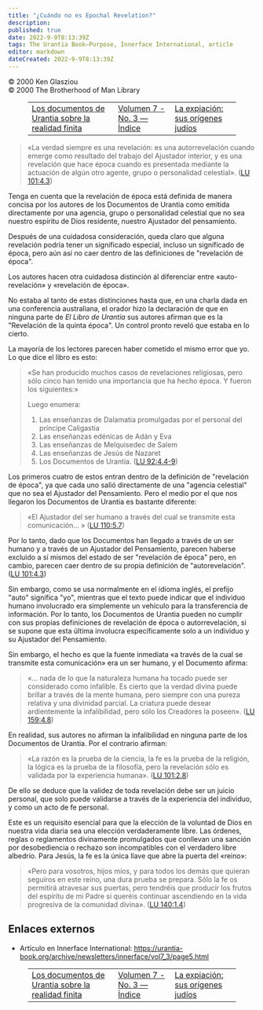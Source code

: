 ```yaml
---
title: "¿Cuándo no es Epochal Revelation?"
description: 
published: true
date: 2022-9-9T8:13:39Z
tags: The Urantia Book—Purpose, Innerface International, article
editor: markdown
dateCreated: 2022-9-9T8:13:39Z
---
```


<p class="v-card v-sheet theme--light grey lighten-3 px-2">© 2000 Ken Glasziou<br>© 2000 The Brotherhood of Man Library</p>
<figure class="table chapter-navigator">
  <table>
    <tbody>
      <tr>
        <td>
        <a href="/es/article/Ken_Glasziou/The_Urantia_Papers_on_Finite_Reality">
          <span class="mdi mdi-arrow-left-drop-circle"></span><span class="pl-2">Los documentos de Urantia sobre la realidad finita</span>
        </a>
        </td>
        <td>
        <a href="/es/index/articles_innerface#volumen-7-no-3">
          <span class="mdi mdi-book-open-variant"></span><span class="pl-2">Volumen 7 - No. 3 — Índice</span>
        </a>
        </td>
        <td>
        <a href="/es/article/Ken_Glasziou/Atonement_Jewish_Origins">
          <span class="pr-2">La expiación: sus orígenes judíos</span><span class="mdi mdi-arrow-right-drop-circle"></span>
        </a>
        </td>
      </tr>
    </tbody>
  </table>
</figure>


> «La verdad siempre es una revelación: es una autorrevelación cuando emerge como resultado del trabajo del Ajustador interior, y es una revelación que hace época cuando es presentada mediante la actuación de algún otro agente, grupo o personalidad celestial». (<a id="a36_262"></a>[LU 101:4.3](/es/The_Urantia_Book/101#p4_3))

Tenga en cuenta que la revelación de época está definida de manera concisa por los autores de los Documentos de Urantia como emitida directamente por una agencia, grupo o personalidad celestial que no sea nuestro espíritu de Dios residente, nuestro Ajustador del pensamiento.

Después de una cuidadosa consideración, queda claro que alguna revelación podría tener un significado especial, incluso un significado de época, pero aún así no caer dentro de las definiciones de "revelación de época".

Los autores hacen otra cuidadosa distinción al diferenciar entre «auto-revelación» y «revelación de época».

No estaba al tanto de estas distinciones hasta que, en una charla dada en una conferencia australiana, el orador hizo la declaración de que en ninguna parte de _El Libro de Urantia_ sus autores afirman que es la "Revelación de la quinta época". Un control pronto reveló que estaba en lo cierto.

La mayoría de los lectores parecen haber cometido el mismo error que yo. Lo que dice el libro es esto:

> «Se han producido muchos casos de revelaciones religiosas, pero sólo cinco han tenido una importancia que ha hecho época. Y fueron los siguientes:»
>
> Luego enumera:
>
> 1. Las enseñanzas de Dalamatia promulgadas por el personal del príncipe Caligastia
> 2. Las enseñanzas edénicas de Adán y Eva
> 3. Las enseñanzas de Melquisedec de Salem
> 4. Las enseñanzas de Jesús de Nazaret
> 5. Los Documentos de Urantia. (<a id="a56_33"></a>[LU 92:4.4-9](/es/The_Urantia_Book/92#p4_4))

Los primeros cuatro de estos entran dentro de la definición de "revelación de época", ya que cada uno salió directamente de una "agencia celestial" que no sea el Ajustador del Pensamiento. Pero el medio por el que nos llegaron los Documentos de Urantia es bastante diferente:

> «El Ajustador del ser humano a través del cual se transmite esta comunicación... » (<a id="a60_86"></a>[LU 110:5.7](/es/The_Urantia_Book/110#p5_7))

Por lo tanto, dado que los Documentos han llegado a través de un ser humano y a través de un Ajustador del Pensamiento, parecen haberse excluido a sí mismos del estado de ser "revelación de época" pero, en cambio, parecen caer dentro de su propia definición de "autorevelación". (<a id="a62_280"></a>[LU 101:4.3](/es/The_Urantia_Book/101#p4_3))

Sin embargo, como se usa normalmente en el idioma inglés, el prefijo "auto" significa "yo", mientras que el texto puede indicar que el individuo humano involucrado era simplemente un vehículo para la transferencia de información. Por lo tanto, los Documentos de Urantia pueden no cumplir con sus propias definiciones de revelación de época o autorrevelación, si se supone que esta última involucra específicamente solo a un individuo y su Ajustador del Pensamiento.

Sin embargo, el hecho es que la fuente inmediata «a través de la cual se transmite esta comunicación» era un ser humano, y el Documento afirma:

> «... nada de lo que la naturaleza humana ha tocado puede ser considerado como infalible. Es cierto que la verdad divina puede brillar a través de la mente humana, pero siempre con una pureza relativa y una divinidad parcial. La criatura puede desear ardientemente la infalibilidad, pero sólo los Creadores la poseen». (<a id="a68_321"></a>[LU 159:4.8](/es/The_Urantia_Book/159#p4_8))

En realidad, sus autores no afirman la infalibilidad en ninguna parte de los Documentos de Urantia. Por el contrario afirman:

> «La razón es la prueba de la ciencia, la fe es la prueba de la religión, la lógica es la prueba de la filosofía, pero la revelación sólo es validada por la experiencia humana». (<a id="a72_180"></a>[LU 101:2.8](/es/The_Urantia_Book/101#p2_8))

De ello se deduce que la validez de toda revelación debe ser un juicio personal, que solo puede validarse a través de la experiencia del individuo, y como un acto de fe personal.

Este es un requisito esencial para que la elección de la voluntad de Dios en nuestra vida diaria sea una elección verdaderamente libre. Las órdenes, reglas o reglamentos divinamente promulgados que conllevan una sanción por desobediencia o rechazo son incompatibles con el verdadero libre albedrío. Para Jesús, la fe es la única llave que abre la puerta del «reino»:

> «Pero para vosotros, hijos míos, y para todos los demás que quieran seguiros en este reino, una dura prueba se prepara. Sólo la fe os permitirá atravesar sus puertas, pero tendréis que producir los frutos del espíritu de mi Padre si queréis continuar ascendiendo en la vida progresiva de la comunidad divina». (<a id="a78_313"></a>[LU 140:1.4](/es/The_Urantia_Book/140#p1_4))

## Enlaces externos

- Artículo en Innerface International: https://urantia-book.org/archive/newsletters/innerface/vol7_3/page5.html




<figure class="table chapter-navigator">
  <table>
    <tbody>
      <tr>
        <td>
        <a href="/es/article/Ken_Glasziou/The_Urantia_Papers_on_Finite_Reality">
          <span class="mdi mdi-arrow-left-drop-circle"></span><span class="pl-2">Los documentos de Urantia sobre la realidad finita</span>
        </a>
        </td>
        <td>
        <a href="/es/index/articles_innerface#volumen-7-no-3">
          <span class="mdi mdi-book-open-variant"></span><span class="pl-2">Volumen 7 - No. 3 — Índice</span>
        </a>
        </td>
        <td>
        <a href="/es/article/Ken_Glasziou/Atonement_Jewish_Origins">
          <span class="pr-2">La expiación: sus orígenes judíos</span><span class="mdi mdi-arrow-right-drop-circle"></span>
        </a>
        </td>
      </tr>
    </tbody>
  </table>
</figure>
